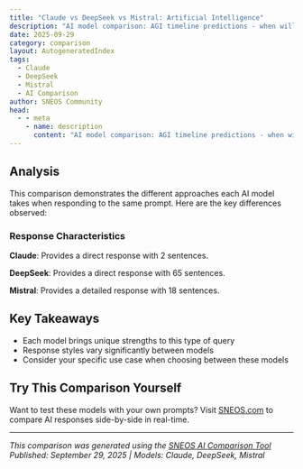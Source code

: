 ```yaml
---
title: "Claude vs DeepSeek vs Mistral: Artificial Intelligence"
description: "AI model comparison: AGI timeline predictions - when will artificial general intelligence arrive?..."
date: 2025-09-29
category: comparison
layout: AutogeneratedIndex
tags:
  - Claude
  - DeepSeek
  - Mistral
  - AI Comparison
author: SNEOS Community
head:
  - - meta
    - name: description
      content: "AI model comparison: AGI timeline predictions - when will artificial general intelligence arrive?..."
---
```


<ChatComparison
  title="Claude vs DeepSeek vs Mistral: Artificial Intelligence"
  prompt="AGI timeline predictions - when will artificial general intelligence arrive?"
  :responses='{
    "Claude": "Invalid API source. Please specify \u0027openai\u0027, \u0027anthropic\u0027, \u0027gemini\u0027, \u0027gemini-grounding\u0027, \u0027deepseek\u0027, \u0027grok\u0027, \u0027grok-live\u0027, or \u0027mistral\u0027.",
    "DeepSeek": "Of course. This is one of the most debated and consequential questions in technology and philosophy. There is no consensus, but expert opinions can be broadly grouped into several camps.\n\nHere\u2019s a breakdown of the major AGI timeline predictions, the reasoning behind them, and the key uncertainties.\n\n### The Spectrum of Expert Predictions\n\nWe can categorize the predictions into four main groups:\n\n#### 1. The \u0022Soon\u0022 Camp (Before 2040)\nThis group, often associated with \u0022accelerationists\u0022 and some leading AI labs, believes rapid progress in large language models (LLMs) and reinforcement learning is a direct path to AGI.\n\n*   **Key Proponents:** Figures like Ray Kurzweil (Google), Shane Legg (Co-founder of DeepMind), some researchers at OpenAI.\n*   **Reasoning:**\n    *   **Exponential Growth:** They believe in the \u0022law of accelerating returns,\u0022 where technological progress builds upon itself, leading to an intelligence explosion.\n    *   **Scaling Hypothesis:** The idea that simply scaling up compute, data, and model size will inevitably lead to greater general intelligence. The jump from GPT-3 to GPT-4 is seen as evidence.\n    *   **Architectural Convergence:** Current architectures (transformers) combined with techniques like chain-of-thought reasoning are showing sparks of generalizable problem-solving.\n*   **Sample Predictions:** Many in this camp point to a timeline between **2029 and 2040**. Some are more aggressive, suggesting the possibility before 2030.\n\n#### 2. The \u0022Mid-Century\u0022 Camp (2040 - 2060)\nThis is perhaps the median view among AI researchers who have published on the topic. It\u0027s a cautious but optimistic outlook.\n\n*   **Key Proponents:** The majority of respondents in formal AI researcher surveys (e.g., from AI Impacts, Metaculus).\n*   **Reasoning:**\n    *   **Steady Progress:** Acknowledges the incredible recent breakthroughs but also the significant hurdles that remain (e.g., true reasoning, common sense, embodiment).\n    *   **Economic Incentives:** The immense economic and strategic value of AGI guarantees massive, sustained investment, accelerating the timeline.\n    *   **From Narrow to General:** We will solve AGI by integrating multiple narrow AI systems into a more general agent, a complex but solvable engineering challenge over the coming decades.\n*   **Sample Predictions:** Surveys often cluster the median prediction around **2045-2050**.\n\n#### 3. The \u0022Late Century or Never\u0022 Camp (After 2060 or Never)\nThis group, including many skeptics and some leading computer scientists, believes the fundamental challenges of AGI are being underestimated.\n\n*   **Key Proponents:** Figures like Rodney Brooks (roboticist), Judea Pearl (causality researcher), and Yann LeCun (Meta\u0027s Chief AI Scientist).\n*   **Reasoning:**\n    *   **Missing Fundamental Breakthroughs:** Current AI, including LLMs, are brilliant \u0022stochastic parrots\u0022 that lack true understanding, reasoning, and causal models. A new paradigm, not just scaling, is needed.\n    *   **The Embodiment Problem:** Human-like intelligence may require interaction with a physical world, which introduces immense complexity in robotics and sensorimotor control.\n    *   **Complexity of Human Intelligence:** We have yet to fully understand our own intelligence, making it difficult to engineer. Consciousness, common sense, and intuition are not yet well-defined engineering problems.\n*   **Sample Predictions:** Timelines of **100\u002B years** or the belief that AGI is a philosophical misconception and will never arrive in the form we imagine.\n\n#### 4. The \u0022Unpredictable\u0022 Camp\nThis group argues that making a prediction is essentially meaningless because the nature of the breakthrough required is unknown.\n\n*   **Key Proponents:** Many philosophers and historians of technology.\n*   **Reasoning:**\n    *   **The \u0022AI Effect\u0022:** As soon as a problem is solved by AI, it is no longer considered \u0022true intelligence.\u0022 The goalposts are constantly moving.\n    *   **Paradigm Shifts:** The key insight needed for AGI might come tomorrow or in a century. It\u0027s like asking a 19th-century scientist to predict the invention of the transistor.\n    *   **It\u0027s Not a Technical Problem Alone:** The path to AGI may be gated by philosophical and ethical understanding, not just engineering.\n\n---\n\n### Key Uncertainties and Hurdles\n\nThe timeline depends entirely on how quickly (or if) we can overcome these core challenges:\n\n1.  **Reasoning and Common Sense:** Can AI move beyond pattern matching to perform logical deduction, abductive reasoning, and hold a robust, consistent model of how the world works?\n2.  **Causality:** Can AI understand not just correlation, but cause and effect? (e.g., \u0022If I push this glass, it will fall and break\u0022).\n3.  **Learning and Efficiency:** Human brains learn from vastly less data than today\u0027s AI models. Can we develop algorithms that don\u0027t require internet-scale datasets?\n4.  **Embodiment and Agency:** Does AGI need a physical body to interact with the world to learn and develop true understanding?\n5.  **Alignment and Safety:** This is not just a hurdle for deployment, but for development. An unaligned, powerful AI could become unstable and unpredictable, potentially halting progress.\n\n### Aggregate Data from Surveys and Prediction Markets\n\n*   **Metaculus (Prediction Market):** The community forecast currently aggregates around **November 2032**.\n*   **AI Impacts Survey (2022):** The median response from AI researchers was a **50% chance of \u0022high-level machine intelligence\u0022 by 2059**.\n*   **2023 Expert Survey (Katja Grace):** The aggregate forecast suggested a **50% chance of AGI by 2047**.\n\n### Conclusion\n\nThere is no single answer. The most honest summary is:\n\n\u003E **AGI is not imminent, but it is no longer science fiction. The most common view among experts places its arrival around the mid-century, but with very high uncertainty. The distribution of opinions is wide, ranging from a few years to over a century.**\n\nThe most important takeaway is that the conversation is shifting from *if* to *when*, and more urgently, to *how* we will ensure it is developed safely and for the benefit of humanity.",
    "Mistral": "Predicting the exact timeline for the arrival of Artificial General Intelligence (AGI) is challenging due to the complexity of the task and the numerous technological, ethical, and societal factors involved. However, various experts and organizations have made predictions based on current trends and advancements in AI research. Here are some notable predictions:\n\n1. **Optimistic Predictions**:\n   - **Ray Kurzweil**: The futurist and inventor has predicted that AGI could arrive by 2045.\n   - **Elon Musk**: The entrepreneur has suggested that AGI could be achieved within the next decade, possibly by 2030.\n\n2. **Moderate Predictions**:\n   - **AI Impacts**: A survey conducted by AI Impacts in 2017 suggested that the median estimate for a 50% chance of AGI was around 2060.\n   - **Expert Surveys**: Various surveys of AI researchers have indicated a median estimate of around 2040-2060 for a 50% chance of AGI.\n\n3. **Conservative Predictions**:\n   - **Rodney Brooks**: The roboticist has been more cautious, suggesting that AGI might not arrive until the end of the century or even later.\n   - **Skeptics**: Some experts believe that AGI might never be achieved due to the inherent complexity and limitations of current AI technologies.\n\n4. **Recent Developments**:\n   - **Advances in Machine Learning**: Recent breakthroughs in deep learning and reinforcement learning have accelerated progress, but significant challenges remain, such as common-sense reasoning, generalization, and ethical considerations.\n   - **Investment and Research**: Increased investment in AI research and development by both private and public sectors could speed up the timeline.\n\n5. **Ethical and Societal Considerations**:\n   - **Regulation and Governance**: The development of AGI will require robust ethical frameworks, regulations, and governance structures to ensure its safe and beneficial deployment.\n   - **Public Perception**: Societal acceptance and understanding of AGI will also play a crucial role in its development and deployment.\n\nIn summary, while there is a range of predictions, the consensus among many experts is that AGI could arrive sometime between 2040 and 2060, with significant variability depending on technological breakthroughs, ethical considerations, and societal factors."
  }'
  published-date="16:28"
/>

## Analysis

This comparison demonstrates the different approaches each AI model takes when responding to the same prompt. Here are the key differences observed:

### Response Characteristics

**Claude**: Provides a direct response with 2 sentences. 

**DeepSeek**: Provides a direct response with 65 sentences. 

**Mistral**: Provides a detailed response with 18 sentences. 

## Key Takeaways

- Each model brings unique strengths to this type of query
- Response styles vary significantly between models
- Consider your specific use case when choosing between these models

## Try This Comparison Yourself

Want to test these models with your own prompts? Visit [SNEOS.com](https://sneos.com) to compare AI responses side-by-side in real-time.

---

*This comparison was generated using the [SNEOS AI Comparison Tool](https://sneos.com)*
*Published: September 29, 2025 | Models: Claude, DeepSeek, Mistral*
